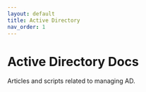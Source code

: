 ```yaml
---
layout: default
title: Active Directory
nav_order: 1
---
```


# Active Directory Docs

Articles and scripts related to managing AD.
